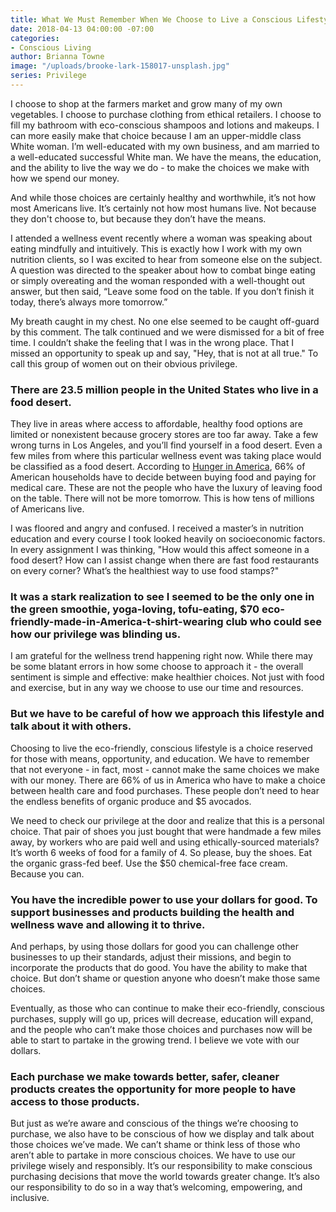 ```yaml
---
title: What We Must Remember When We Choose to Live a Conscious Lifestyle
date: 2018-04-13 04:00:00 -07:00
categories:
- Conscious Living
author: Brianna Towne
image: "/uploads/brooke-lark-158017-unsplash.jpg"
series: Privilege
---
```


I choose to shop at the farmers market and grow many of my own vegetables. I choose to purchase clothing from ethical retailers. I choose to fill my bathroom with eco-conscious shampoos and lotions and makeups. I can more easily make that choice because I am an upper-middle class White woman. I’m well-educated with my own business, and am married to a well-educated successful White man. We have the means, the education, and the ability to live the way we do - to make the choices we make with how we spend our money.

And while those choices are certainly healthy and worthwhile, it’s not how most Americans live. It’s certainly not how most humans live. Not because they don't choose to, but because they don’t have the means. 

I attended a wellness event recently where a woman was speaking about eating mindfully and intuitively. This is exactly how I work with my own nutrition clients, so I was excited to hear from someone else on the subject. A question was directed to the speaker about how to combat binge eating or simply overeating and the woman responded with a well-thought out answer, but then said, “Leave some food on the table. If you don’t finish it today, there’s always more tomorrow.”

My breath caught in my chest. No one else seemed to be caught off-guard by this comment. The talk continued and we were dismissed for a bit of free time. I couldn’t shake the feeling that I was in the wrong place. That I missed an opportunity to speak up and say, "Hey, that is not at all true." To call this group of women out on their obvious privilege. 

### There are 23.5 million people in the United States who live in a food desert. 

They live in areas where access to affordable, healthy food options are limited or nonexistent because grocery stores are too far away. Take a few wrong turns in Los Angeles, and you’ll find yourself in a food desert. Even a few miles from where this particular wellness event was taking place would be classified as a food desert. According to [Hunger in America](https://www.huffingtonpost.com/2014/08/18/american-recession-food-insecurity_n_5681559.html), 66% of American households have to decide between buying food and paying for medical care. These are not the people who have the luxury of leaving food on the table. There will not be more tomorrow. This is how tens of millions of Americans live.

I was floored and angry and confused. I received a master’s in nutrition education and every course I took looked heavily on socioeconomic factors. In every assignment I was thinking, "How would this affect someone in a food desert? How can I assist change when there are fast food restaurants on every corner? What’s the healthiest way to use food stamps?" 

### It was a stark realization to see I seemed to be the only one in the green smoothie, yoga-loving, tofu-eating, $70 eco-friendly-made-in-America-t-shirt-wearing club who could see how our privilege was blinding us.

I am grateful for the wellness trend happening right now. While there may be some blatant errors in how some choose to approach it - the overall sentiment is simple and effective: make healthier choices. Not just with food and exercise, but in any way we choose to use our time and resources. 

### But we have to be careful of how we approach this lifestyle and talk about it with others. 

Choosing to live the eco-friendly, conscious lifestyle is a choice reserved for those with means, opportunity, and education. We have to remember that not everyone - in fact, most - cannot make the same choices we make with our money. There are 66% of us in America who have to make a choice between health care and food purchases. These people don’t need to hear the endless benefits of organic produce and $5 avocados. 

We need to check our privilege at the door and realize that this is a personal choice. That pair of shoes you just bought that were handmade a few miles away, by workers who are paid well and using ethically-sourced materials? It’s worth 6 weeks of food for a family of 4. So please, buy the shoes. Eat the organic grass-fed beef. Use the $50 chemical-free face cream. Because you can. 

### You have the incredible power to use your dollars for good. To support businesses and products building the health and wellness wave and allowing it to thrive. 

And perhaps, by using those dollars for good you can challenge other businesses to up their standards, adjust their missions, and begin to incorporate the products that do good. You have the ability to make that choice. But don’t shame or question anyone who doesn’t make those same choices. 

Eventually, as those who can continue to make their eco-friendly, conscious purchases, supply will go up, prices will decrease, education will expand, and the people who can’t make those choices and purchases now will be able to start to partake in the growing trend. I believe we vote with our dollars. 

### Each purchase we make towards better, safer, cleaner products creates the opportunity for more people to have access to those products. 

But just as we’re aware and conscious of the things we’re choosing to purchase, we also have to be conscious of how we display and talk about those choices we’ve made. We can’t shame or think less of those who aren’t able to partake in more conscious choices. We have to use our privilege wisely and responsibly. It’s our responsibility to make conscious purchasing decisions that move the world towards greater change. It’s also our responsibility to do so in a way that’s welcoming, empowering, and inclusive.